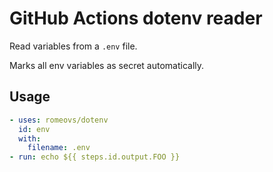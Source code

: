 # GitHub Actions dotenv reader

Read variables from a `.env` file.

Marks all env variables as secret automatically.

## Usage

```yml
- uses: romeovs/dotenv
  id: env
  with:
    filename: .env
- run: echo ${{ steps.id.output.FOO }}
```
